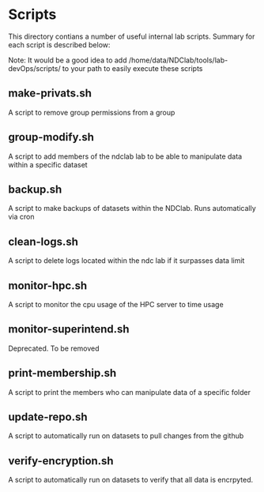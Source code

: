 # Scripts

This directory contians a number of useful internal lab scripts. Summary for each script is described below:

Note: It would be a good idea to add /home/data/NDClab/tools/lab-devOps/scripts/ to your path to easily execute these scripts

## make-privats.sh

A script to remove group permissions from a group

## group-modify.sh

A script to add members of the ndclab lab to be able to manipulate data within a specific dataset

## backup.sh

A script to make backups of datasets within the NDClab. Runs automatically via cron

## clean-logs.sh

A script to delete logs located within the ndc lab if it surpasses data limit

## monitor-hpc.sh

A script to monitor the cpu usage of the HPC server to time usage

## monitor-superintend.sh

Deprecated. To be removed

## print-membership.sh

A script to print the members who can manipulate data of a specific folder

## update-repo.sh

A script to automatically run on datasets to pull changes from the github

## verify-encryption.sh

A script to automatically run on datasets to verify that all data is encrpyted. 
